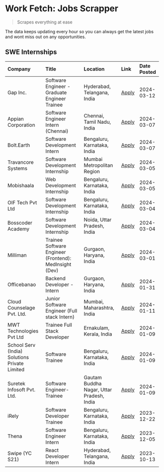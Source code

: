 # Work Fetch: Jobs Scrapper
> Scrapes everything at ease

The data keeps updating every hour so you can always get the latest jobs and wont miss out on any opportunities.

## SWE Internships
<!--START_SECTION:workfetch-->
| Company                                       | Title                                                  | Location                                  | Link                                                                                                                                                                                                                                                                       | Date Posted   |
|:----------------------------------------------|:-------------------------------------------------------|:------------------------------------------|:---------------------------------------------------------------------------------------------------------------------------------------------------------------------------------------------------------------------------------------------------------------------------|:--------------|
| Gap Inc.                                      | Software Engineer - Graduate Engineer Trainee          | Hyderabad, Telangana, India               | [Apply](https://in.linkedin.com/jobs/view/software-engineer-graduate-engineer-trainee-at-gap-inc-3853818960?refId=mub0mbY1C3ENNbCdGqNfDQ%3D%3D&trackingId=9cOKZheD%2F3CAwlC9Gugl%2Fg%3D%3D&position=25&pageNum=0&trk=public_jobs_jserp-result_search-card)                 | 2024-03-12    |
| Appian Corporation                            | Software Engineer Intern (Chennai)                     | Chennai, Tamil Nadu, India                | [Apply](https://in.linkedin.com/jobs/view/software-engineer-intern-chennai-at-appian-corporation-3848335036?refId=mub0mbY1C3ENNbCdGqNfDQ%3D%3D&trackingId=D1pffz2e2kc7995xS6RoFw%3D%3D&position=3&pageNum=0&trk=public_jobs_jserp-result_search-card)                      | 2024-03-07    |
| Bolt.Earth                                    | Software Development Intern                            | Bengaluru, Karnataka, India               | [Apply](https://in.linkedin.com/jobs/view/software-development-intern-at-bolt-earth-3849437038?refId=mub0mbY1C3ENNbCdGqNfDQ%3D%3D&trackingId=ugS2deomu6BnjLOcR4Vo2w%3D%3D&position=19&pageNum=0&trk=public_jobs_jserp-result_search-card)                                  | 2024-03-07    |
| Travancore Systems                            | Software Development Internship                        | Mumbai Metropolitan Region                | [Apply](https://in.linkedin.com/jobs/view/software-development-internship-at-travancore-systems-3847706952?refId=mub0mbY1C3ENNbCdGqNfDQ%3D%3D&trackingId=%2BW7Fx53rIaeQRPLHMWy9Ug%3D%3D&position=9&pageNum=0&trk=public_jobs_jserp-result_search-card)                     | 2024-03-05    |
| Mobishaala                                    | Web Development Internship                             | Bengaluru, Karnataka, India               | [Apply](https://in.linkedin.com/jobs/view/web-development-internship-at-mobishaala-3847710287?refId=mub0mbY1C3ENNbCdGqNfDQ%3D%3D&trackingId=xhgpKtHkCLW5vyczP%2BNGNA%3D%3D&position=15&pageNum=0&trk=public_jobs_jserp-result_search-card)                                 | 2024-03-05    |
| OIF Tech Pvt Ltd                              | Software Development Internship                        | Bengaluru, Karnataka, India               | [Apply](https://in.linkedin.com/jobs/view/software-development-internship-at-oif-tech-pvt-ltd-3846326596?refId=mub0mbY1C3ENNbCdGqNfDQ%3D%3D&trackingId=EgHWVFQr7kIupMAc1jTeDA%3D%3D&position=4&pageNum=0&trk=public_jobs_jserp-result_search-card)                         | 2024-03-04    |
| Bosscoder Academy                             | Software Development Internship                        | Noida, Uttar Pradesh, India               | [Apply](https://in.linkedin.com/jobs/view/software-development-internship-at-bosscoder-academy-3846323827?refId=mub0mbY1C3ENNbCdGqNfDQ%3D%3D&trackingId=Ws0%2B2yRRt303IpHDvab4KQ%3D%3D&position=14&pageNum=0&trk=public_jobs_jserp-result_search-card)                     | 2024-03-04    |
| Milliman                                      | Trainee Software Engineer (Frontend): MedInsight (Dev) | Gurgaon, Haryana, India                   | [Apply](https://in.linkedin.com/jobs/view/trainee-software-engineer-frontend-medinsight-dev-at-milliman-3792874280?refId=mub0mbY1C3ENNbCdGqNfDQ%3D%3D&trackingId=9TfwlQYRjbIsgcr2xmqM2A%3D%3D&position=6&pageNum=0&trk=public_jobs_jserp-result_search-card)               | 2024-03-01    |
| Officebanao                                   | Backend Developer - Intern                             | Gurgaon, Haryana, India                   | [Apply](https://in.linkedin.com/jobs/view/backend-developer-intern-at-officebanao-3814263731?refId=mub0mbY1C3ENNbCdGqNfDQ%3D%3D&trackingId=sdxhSOQd88W8R53h5v4duw%3D%3D&position=23&pageNum=0&trk=public_jobs_jserp-result_search-card)                                    | 2024-01-31    |
| Cloud Counselage Pvt. Ltd.                    | Junior Software Engineer (Full stack Intern)           | Mumbai, Maharashtra, India                | [Apply](https://in.linkedin.com/jobs/view/junior-software-engineer-full-stack-intern-at-cloud-counselage-pvt-ltd-3803132814?refId=mub0mbY1C3ENNbCdGqNfDQ%3D%3D&trackingId=%2B%2BI3h3xVQYfhgYXP3HUM0g%3D%3D&position=24&pageNum=0&trk=public_jobs_jserp-result_search-card) | 2024-01-11    |
| MWT Technologies Pvt Ltd                      | Trainee Full Stack Developer                           | Ernakulam, Kerala, India                  | [Apply](https://in.linkedin.com/jobs/view/trainee-full-stack-developer-at-mwt-technologies-pvt-ltd-3800921715?refId=mub0mbY1C3ENNbCdGqNfDQ%3D%3D&trackingId=PO1I9DwuTUX%2Bb8pc5ERmLQ%3D%3D&position=7&pageNum=0&trk=public_jobs_jserp-result_search-card)                  | 2024-01-09    |
| School Serv (India) Solutions Private Limited | Software Trainee                                       | Bengaluru, Karnataka, India               | [Apply](https://in.linkedin.com/jobs/view/software-trainee-at-school-serv-india-solutions-private-limited-3800935439?refId=mub0mbY1C3ENNbCdGqNfDQ%3D%3D&trackingId=9PsGoKHTB2%2B%2BsrIYNgtErQ%3D%3D&position=17&pageNum=0&trk=public_jobs_jserp-result_search-card)        | 2024-01-09    |
| Suretek Infosoft Pvt. Ltd.                    | Software Engineer-Trainee                              | Gautam Buddha Nagar, Uttar Pradesh, India | [Apply](https://in.linkedin.com/jobs/view/software-engineer-trainee-at-suretek-infosoft-pvt-ltd-3800934643?refId=mub0mbY1C3ENNbCdGqNfDQ%3D%3D&trackingId=ujuG%2F2GO5WUJ%2FHehOwowUg%3D%3D&position=20&pageNum=0&trk=public_jobs_jserp-result_search-card)                  | 2024-01-09    |
| iRely                                         | Software Developer Trainee                             | Bengaluru, Karnataka, India               | [Apply](https://in.linkedin.com/jobs/view/software-developer-trainee-at-irely-3801577534?refId=mub0mbY1C3ENNbCdGqNfDQ%3D%3D&trackingId=oh9U8p%2BEwgm%2FZ7D5mN2avA%3D%3D&position=12&pageNum=0&trk=public_jobs_jserp-result_search-card)                                    | 2023-12-22    |
| Thena                                         | Software Engineer Intern                               | Bengaluru, Karnataka, India               | [Apply](https://in.linkedin.com/jobs/view/software-engineer-intern-at-thena-3778731751?refId=mub0mbY1C3ENNbCdGqNfDQ%3D%3D&trackingId=jVsmSMyzSOJ8a1BN5Iuf7Q%3D%3D&position=13&pageNum=0&trk=public_jobs_jserp-result_search-card)                                          | 2023-12-05    |
| Swipe (YC S21)                                | React Developer Intern                                 | Hyderabad, Telangana, India               | [Apply](https://in.linkedin.com/jobs/view/react-developer-intern-at-swipe-yc-s21-3737600089?refId=mub0mbY1C3ENNbCdGqNfDQ%3D%3D&trackingId=EgjEEGq6%2B6ZZAkhjeWcxqA%3D%3D&position=16&pageNum=0&trk=public_jobs_jserp-result_search-card)                                   | 2023-10-13    |
<!--END_SECTION:workfetch-->
